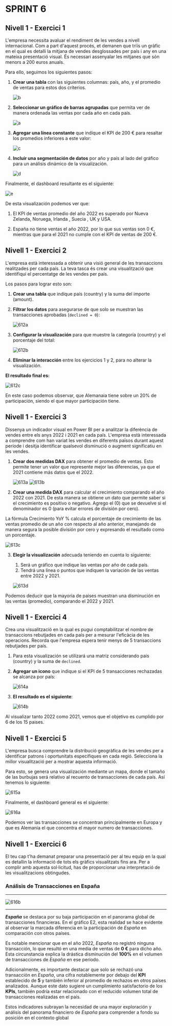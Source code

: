 
# SPRINT 6

## Nivell 1 -  Exercici 1

L'empresa necessita avaluar el rendiment de les vendes a nivell internacional. Com a part d'aquest procés, et demanen que triïs un gràfic en el qual es detalli la mitjana de vendes desglossades per país i any en una mateixa presentació visual. És necessari assenyalar les mitjanes que són menors a 200 euros anuals.

Para ello, seguimos los siguientes pasos:

1. **Crear una tabla** con las siguientes columnas: país, año, y el promedio de ventas para estos dos criterios.

   ![b](files_6/611b.png)

2. **Seleccionar un gráfico de barras agrupadas** que permita ver de manera ordenada las ventas por cada año en cada país.

    ![a](files_6/611a.png)

3. **Agregar una línea constante** que indique el KPI de 200 € para resaltar los promedios inferiores a este valor:

    ![c](files_6/611c.png)

4. **Incluir una segmentación de datos** por año y país al lado del gráfico para un análisis dinámico de la visualización.

    ![d](files_6/611d.png)

Finalmente, el dashboard resultante es el siguiente:

![e](files_6/611e.png)

De esta visualización podemos ver que:

1. El KPI de ventas promedio del año 2022 es superado por Nueva Zelanda, Noruega, Irlanda , Suecia , UK y USA.

2. España no tiene ventas el año 2022, por lo que sus ventas son 0 €, mientras que para el 2021 no cumple con el KPI de ventas de 200 €.

## Nivell 1 - Exercici 2

L'empresa està interessada a obtenir una visió general de les transaccions realitzades per cada país. La teva tasca és crear una visualització que identifiqui el percentatge de les vendes per país.

Los pasos para lograr esto son:

1. **Crear una tabla** que indique país (country) y la suma del importe (amount).

2. **Filtrar los datos** para asegurarse de que solo se muestran las transacciones aprobadas (`declined = 0`):

   ![612a](files_6/612a.png)

3. **Configurar la visualización** para que muestre la categoría (country) y el porcentaje del total:

   ![612b](files_6/612b.png)

4. **Eliminar la interacción** entre los ejercicios 1 y 2, para no alterar la visualización.

**El resultado final es:**

   ![612c](files_6/612c.png)

En este caso podemos observar, que Alemanaia tiene sobre un 20% de participación, siendo el que mayor participación tiene.

## Nivell 1 - Exercici 3

Dissenya un indicador visual en Power BI per a analitzar la diferència de vendes entre els anys 2022 i 2021 en cada país. L'empresa està interessada a comprendre com han variat les vendes en diferents països durant aquest període i desitja identificar qualsevol disminució o augment significatiu en les vendes.

1. **Crear dos medidas DAX** para obtener el promedio de ventas. Esto permite tener un valor que represente mejor las diferencias, ya que el 2021 contiene más datos que el 2022.

   ![613a](files_6/613a.png)
   ![613b](files_6/613b.png)

2. **Crear una medida DAX** para calcular el crecimiento comparando el año 2022 con 2021. De esta manera se obtiene un dato que permite saber si el crecimiento es positivo o negativo. Agrego el (0) que se devuelve si el denominador es 0 (para evitar errores de división por cero).

La fórmula Crecimiento YoY % calcula el porcentaje de crecimiento de las ventas promedio de un año con respecto al año anterior, manejando de manera segura la posible división por cero y expresando el resultado como un porcentaje.

   ![613c](files_6/613c.png)

3. **Elegir la visualización** adecuada teniendo en cuenta lo siguiente:

   1. Será un gráfico que indique las ventas por año de cada país.
   2. Tendrá una línea o puntos que indiquen la variación de las ventas entre 2022 y 2021.

   ![613d](files_6/613d.png)

Podemos deducir que la mayoria de paises muestran una disminución en las ventas (promedio), comparando el 2022 y 2021.

## Nivell 1 - Exercici 4

Crea una visualització en la qual es pugui comptabilitzar el nombre de transaccions rebutjades en cada país per a mesurar l'eficàcia de les operacions. Recorda que l'empresa espera tenir menys de 5 transaccions rebutjades per país.

1. Para esta visualización se utilizará una matriz considerando país (country) y la suma de `declined`.

2. **Agregar un icono** que indique si el KPI de 5 transacciones rechazadas se alcanza por país:

      ![614a](files_6/614b.png)

3. **El resultado es el siguiente**:

   ![614b](files_6/614a.png)

Al visualizar tanto 2022 como 2021, vemos que el objetivo es cumplido por 6 de los 15 paises.

## Nivell 1 - Exercici 5

L'empresa busca comprendre la distribució geogràfica de les vendes per a identificar patrons i oportunitats específiques en cada regió. Selecciona la millor visualització per a mostrar aquesta informació.

Para esto, se genera una visualización mediante un mapa, donde el tamaño de las burbujas será relativo al recuento de transacciones de cada país. Así tenemos lo siguiente:

![615a](files_6/615a.png)

Finalmente, el dashboard general es el siguiente:

![616a](files_6/616a.png)

Podemos ver las transacciones se concentran principalmente en Europa y que es Alemania el que concentra el mayor numero de transacciones.

## Nivell 1 - Exercici 6

El teu cap t'ha demanat preparar una presentació per al teu equip en la qual es detallin la informació de tots els gràfics visualitzats fins ara. Per a complir amb aquesta sol·licitud, has de proporcionar una interpretació de les visualitzacions obtingudes.

### Análisis de Transacciones en España

---

![616b](files_6/616b.png)

---

***España*** se destaca por su baja participación en el panorama global de transacciones financieras. En el gráfico E2, esta realidad se hace evidente al observar la marcada diferencia en la participación de *España* en comparación con otros países.

Es notable mencionar que en el año 2022, *España* no registró ninguna transacción, lo que resultó en una media de ventas de **0 €** para dicho año. Esta circunstancia explica la drástica disminución del **100%** en el volumen de transacciones de *España* en ese período.

Adicionalmente, es importante destacar que solo se rechazó una transacción en *España*, una cifra notablemente por debajo del **KPI** establecido de **5** y también inferior al promedio de rechazos en otros países analizados. Aunque este dato sugiere un cumplimiento satisfactorio de los **KPIs**, también podría estar relacionado con el reducido volumen total de transacciones realizadas en el país.

Estos indicadores subrayan la necesidad de una mayor exploración y análisis del panorama financiero de *España* para comprender a fondo su posición en el contexto global
